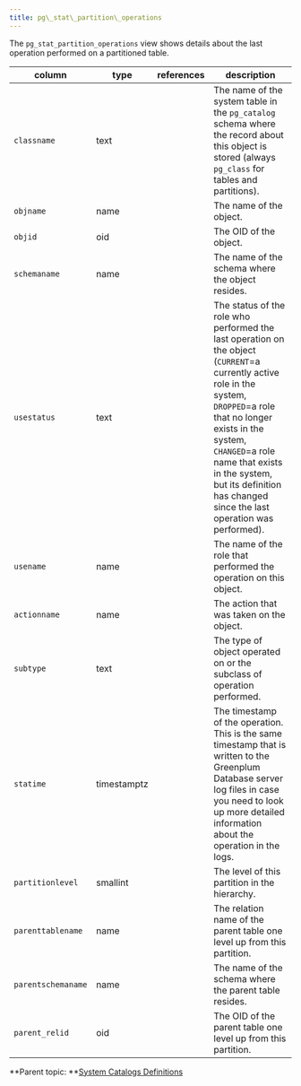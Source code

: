 ```yaml
---
title: pg\_stat\_partition\_operations 
---
```


The `pg_stat_partition_operations` view shows details about the last operation performed on a partitioned table.

|column|type|references|description|
|------|----|----------|-----------|
|`classname`|text| |The name of the system table in the `pg_catalog` schema where the record about this object is stored \(always `pg_class` for tables and partitions\).|
|`objname`|name| |The name of the object.|
|`objid`|oid| |The OID of the object.|
|`schemaname`|name| |The name of the schema where the object resides.|
|`usestatus`|text| |The status of the role who performed the last operation on the object \(`CURRENT`=a currently active role in the system, `DROPPED`=a role that no longer exists in the system, `CHANGED`=a role name that exists in the system, but its definition has changed since the last operation was performed\).|
|`usename`|name| |The name of the role that performed the operation on this object.|
|`actionname`|name| |The action that was taken on the object.|
|`subtype`|text| |The type of object operated on or the subclass of operation performed.|
|`statime`|timestamptz| |The timestamp of the operation. This is the same timestamp that is written to the Greenplum Database server log files in case you need to look up more detailed information about the operation in the logs.|
|`partitionlevel`|smallint| |The level of this partition in the hierarchy.|
|`parenttablename`|name| |The relation name of the parent table one level up from this partition.|
|`parentschemaname`|name| |The name of the schema where the parent table resides.|
|`parent_relid`|oid| |The OID of the parent table one level up from this partition.|

**Parent topic: **[System Catalogs Definitions](../system_catalogs/catalog_ref-html.html)

